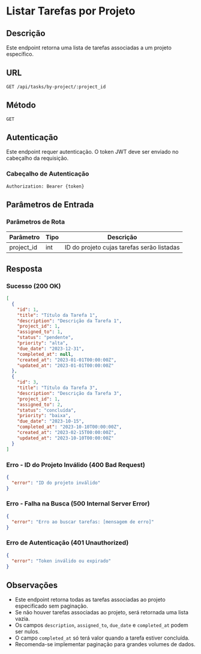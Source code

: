 # Listar Tarefas por Projeto

## Descrição
Este endpoint retorna uma lista de tarefas associadas a um projeto específico.

## URL
```
GET /api/tasks/by-project/:project_id
```

## Método
`GET`

## Autenticação
Este endpoint requer autenticação. O token JWT deve ser enviado no cabeçalho da requisição.

### Cabeçalho de Autenticação
```
Authorization: Bearer {token}
```

## Parâmetros de Entrada
### Parâmetros de Rota
| Parâmetro  | Tipo | Descrição |
|------------|------|-----------|
| project_id | int  | ID do projeto cujas tarefas serão listadas |

## Resposta
### Sucesso (200 OK)
```json
[
  {
    "id": 1,
    "title": "Título da Tarefa 1",
    "description": "Descrição da Tarefa 1",
    "project_id": 1,
    "assigned_to": 1,
    "status": "pendente",
    "priority": "alta",
    "due_date": "2023-12-31",
    "completed_at": null,
    "created_at": "2023-01-01T00:00:00Z",
    "updated_at": "2023-01-01T00:00:00Z"
  },
  {
    "id": 3,
    "title": "Título da Tarefa 3",
    "description": "Descrição da Tarefa 3",
    "project_id": 1,
    "assigned_to": 2,
    "status": "concluída",
    "priority": "baixa",
    "due_date": "2023-10-15",
    "completed_at": "2023-10-10T00:00:00Z",
    "created_at": "2023-02-15T00:00:00Z",
    "updated_at": "2023-10-10T00:00:00Z"
  }
]
```

### Erro - ID do Projeto Inválido (400 Bad Request)
```json
{
  "error": "ID do projeto inválido"
}
```

### Erro - Falha na Busca (500 Internal Server Error)
```json
{
  "error": "Erro ao buscar tarefas: [mensagem de erro]"
}
```

### Erro de Autenticação (401 Unauthorized)
```json
{
  "error": "Token inválido ou expirado"
}
```

## Observações
- Este endpoint retorna todas as tarefas associadas ao projeto especificado sem paginação.
- Se não houver tarefas associadas ao projeto, será retornada uma lista vazia.
- Os campos `description`, `assigned_to`, `due_date` e `completed_at` podem ser nulos.
- O campo `completed_at` só terá valor quando a tarefa estiver concluída.
- Recomenda-se implementar paginação para grandes volumes de dados.

